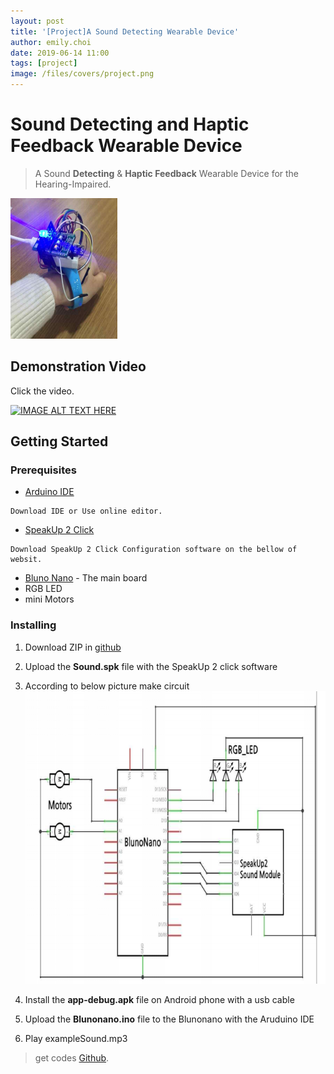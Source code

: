```yaml
---
layout: post
title: '[Project]A Sound Detecting Wearable Device'
author: emily.choi
date: 2019-06-14 11:00
tags: [project]
image: /files/covers/project.png
---
```


# Sound Detecting and Haptic Feedback Wearable Device

> A Sound **Detecting** & **Haptic Feedback** Wearable Device for the Hearing-Impaired.

![](/files/pjsound.png)

## Demonstration Video 

Click the video.

[![IMAGE ALT TEXT HERE](http://img.youtube.com/vi/sZo0_dYGKFw/0.jpg)](http://www.youtube.com/watch?v=sZo0_dYGKFw)


## Getting Started

### Prerequisites

- [Arduino IDE](https://www.arduino.cc/)

```
Download IDE or Use online editor.
```
- [SpeakUp 2 Click](https://www.mikroe.com/speakup-2-click) 
  
```
Download SpeakUp 2 Click Configuration software on the bellow of websit.
```

- [Bluno Nano](https://www.dfrobot.com/product-1122.html?gclid=EAIaIQobChMIutTP8fHn4gIVF6mWCh1UawjxEAAYASAAEgKCGPD_BwE) - The main board
- RGB LED 
- mini Motors

### Installing


1. Download ZIP in [github](https://github.com/emily7485/arduino-project-SoundDetectWearableDevice)

2. Upload the **Sound.spk** file with the SpeakUp 2 click software

3. According to below picture make circuit 
   ![circuit](/files/pjflow.png)

5. Install the **app-debug.apk** file on Android phone with a usb cable

6. Upload the **Blunonano.ino** file to the Blunonano with the Aruduino IDE  

7. Play exampleSound.mp3


> get codes [Github](https://github.com/emily7485/arduino-project-soundDetectwearabledevice).

